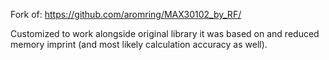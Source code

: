 Fork of: https://github.com/aromring/MAX30102_by_RF/

Customized to work alongside original library it was based on and reduced memory imprint (and most likely calculation accuracy as well).
